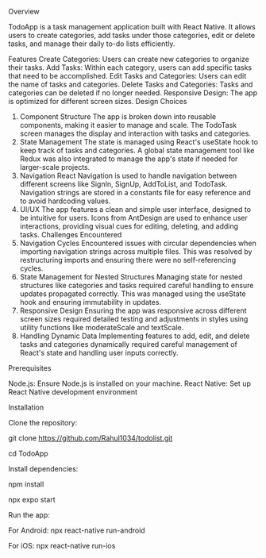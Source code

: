 Overview

TodoApp is a task management application built with React Native. It allows users to create categories, add tasks under those categories, edit or delete tasks, and manage their daily to-do lists efficiently.

Features
Create Categories: Users can create new categories to organize their tasks.
Add Tasks: Within each category, users can add specific tasks that need to be accomplished.
Edit Tasks and Categories: Users can edit the name of tasks and categories.
Delete Tasks and Categories: Tasks and categories can be deleted if no longer needed.
Responsive Design: The app is optimized for different screen sizes.
Design Choices
1. Component Structure
The app is broken down into reusable components, making it easier to manage and scale.
The TodoTask screen manages the display and interaction with tasks and categories.
2. State Management
The state is managed using React's useState hook to keep track of tasks and categories.
A global state management tool like Redux was also integrated to manage the app's state if needed for larger-scale projects.
3. Navigation
React Navigation is used to handle navigation between different screens like SignIn, SignUp, AddToList, and TodoTask.
Navigation strings are stored in a constants file for easy reference and to avoid hardcoding values.
4. UI/UX
The app features a clean and simple user interface, designed to be intuitive for users.
Icons from AntDesign are used to enhance user interactions, providing visual cues for editing, deleting, and adding tasks.
Challenges Encountered
1. Navigation Cycles
Encountered issues with circular dependencies when importing navigation strings across multiple files. This was resolved by restructuring imports and ensuring there were no self-referencing cycles.
2. State Management for Nested Structures
Managing state for nested structures like categories and tasks required careful handling to ensure updates propagated correctly. This was managed using the useState hook and ensuring immutability in updates.
3. Responsive Design
Ensuring the app was responsive across different screen sizes required detailed testing and adjustments in styles using utility functions like moderateScale and textScale.
4. Handling Dynamic Data
Implementing features to add, edit, and delete tasks and categories dynamically required careful management of React's state and handling user inputs correctly.


Prerequisites

Node.js: Ensure Node.js is installed on your machine.
React Native: Set up React Native development environment

Installation

Clone the repository:

git clone https://github.com/Rahul1034/todolist.git

cd TodoApp


Install dependencies:

npm install

npx expo start

Run the app:

For Android:
npx react-native run-android

For iOS:
npx react-native run-ios
